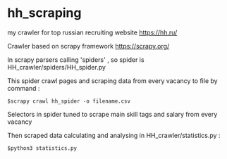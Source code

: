 # hh_scraping
my crawler for top russian recruiting website https://hh.ru/

Crawler based on scrapy framework https://scrapy.org/



In scrapy parsers calling 'spiders' , so spider is HH_crawler/spiders/HH_spider.py

This spider crawl pages and scraping data from every vacancy to file by command : 

    $scrapy crawl hh_spider -o filename.csv

Selectors in spider tuned to scrape main skill tags and salary from every vacancy

Then scraped data calculating and analysing in HH_crawler/statistics.py :

    $python3 statistics.py

